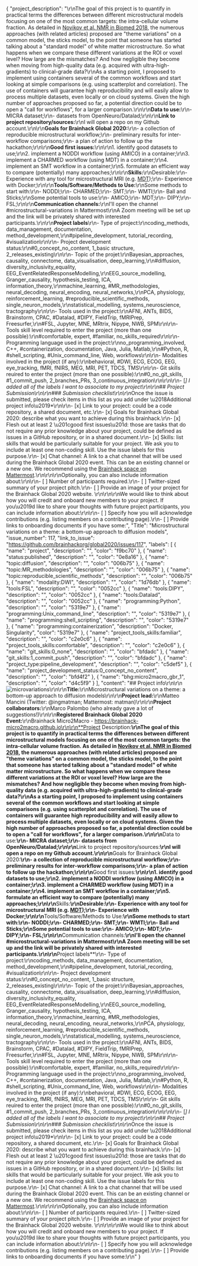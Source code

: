 {
  "project_description": "\r\nThe goal of this project is to quantify in practical terms the differences between different microstructural models focusing on one of the most common targets: the intra-cellular volume fraction. As detailed in [Novikov et al. NMR in Biomed 2018](https://onlinelibrary.wiley.com/doi/epdf/10.1002/nbm.3998?saml_referrer), the numerous approaches (with related articles) proposed are \"theme variations\" on a common model, the sticks model, to the point that someone has started talking about a \"standard model\" of white matter microstructure. So what happens when we compare these different variations at the ROI or voxel level? How large are the mismatches? And how negligible they become when moving from high-quality data (e.g. acquired with ultra-high-gradients) to clinical-grade data?\r\nAs a starting point, I proposed to implement using containers several of the common workflows and start looking at simple comparisons (e.g. using scatterplot and correlation). The use of containers will guarantee high reproducibility and will easily allow to process multiple datasets, even locally or on cloud systems. Given the high number of approaches proposed so far, a potential direction could be to open a \"call for workflows\", for a larger comparison.\r\n\r\n**Data to use:**\r\n- MICRA dataset;\r\n- datasets from OpenNeuro/Datalad;\r\n\r\n**Link to project repository/sources:**\r\nI will open a repo on my Github account.\r\n\r\n**Goals for Brainhack Global 2020:**\r\n- a collection of reproducible microstructural workflow;\r\n- preliminary results for inter-workflow comparisons;\r\n- a plan of action to follow up the hackathon;\r\n\r\n**Good first issues:**\r\n\r\n1. identify good datasets to use;\r\n2. implement a NODDI workflow (using AMICO) in a container;\r\n3. implement a CHARMED workflow (using MDT) in a container;\r\n4. implement an SMT workflow in a container;\r\n5. formulate an efficient way to compare (potentially) many approaches;\r\n\r\n**Skills:**\r\nDesirable:\r\n- Experience with any tool for microstructural MRI (e.g. [MDT](https://github.com/robbert-harms/MDT));\r\n- Experience with Docker;\r\n\r\n**Tools/Software/Methods to Use:**\r\nSome methods to start with:\r\n- NODDI;\r\n- CHARMED;\r\n- SMT;\r\n- WMTI;\r\n- Ball and Sticks;\r\nSome potential tools to use:\r\n- AMICO;\r\n- MDT;\r\n- DIPY;\r\n- FSL;\r\n\r\n**Communication channels:**\r\nI'll open the channel #microstructural-variations in Mattermost\r\nA Zoom meeting will be set up and the link will be privately shared with interested participants.\r\n\r\n**Project labels**\r\n- Type of project:\r\ncoding_methods, data_management, documentation, method_development,\r\n#pipeline_development, tutorial_recording, #visualization\r\n\r\n- Project development status:\r\n#0_concept_no_content, 1_basic structure, 2_releases_existing\r\n\r\n- Topic of the projet:\r\nBayesian_approaches, causality, connectome, data_visualisation, deep_learning,\r\n#diffusion, diversity_inclusivity_equality, EEG_EventRelatedResponseModelling,\r\nEEG_source_modelling, Granger_causality, hypothesis_testing, ICA, information_theory,\r\nmachine_learning, #MR_methodologies, neural_decoding, neural_encoding, neural_networks,\r\nPCA, physiology, reinforcement_learning, #reproducible_scientific_methods, single_neuron_models,\r\nstatistical_modelling, systems_neuroscience, tractography\r\n\r\n- Tools used in the project:\r\nAFNI, ANTs, BIDS, Brainstorm, CPAC, #Datalad, #DIPY, FieldTrip, fMRIPrep, Freesurfer,\r\n#FSL, Jupyter, MNE, MRtrix, Nipype, NWB, SPM\r\n\r\n- Tools skill level required to enter the project (more than one possible):\r\n#comfortable, expert, #familiar, no_skills_required\r\n\r\n- Programming language used in the project:\r\nno_programming_involved, C++, #containerization, documentation, Java, Julia, Matlab,\r\n#Python, R, #shell_scripting, #Unix_command_line, Web, workflows\r\n\r\n- Modalities involved in the project (if any):\r\nbehavioral, #DWI, ECG, ECOG, EEG, eye_tracking, fMRI, fNIRS, MEG, MRI, PET, TDCS, TMS\r\n\r\n- Git skills reuired to enter the project (more than one possible):\r\n#0_no_git_skills, #1_commit_push, 2_branches_PRs, 3_continuous_integration\r\n\r\n\r\n- [*] I added all of the labels I want to associate to my project\r\n\r\n## Project Submission\r\n\r\n### Submission checklist\r\n\r\n*Once the issue is submitted, please check items in this list as you add under \u2018Additional project info\u2019*\r\n\r\n- [x] Link to your project: could be a code repository, a shared document, etc.\r\n- [x] Goals for Brainhack Global 2020: describe what you want to achieve during this brainhack.\r\n- [x] Flesh out at least 2 \u201cgood first issues\u201d: those are tasks that do not require any prior knowledge about your project, could be defined as issues in a GitHub repository, or in a shared document.\r\n- [x] Skills: list skills that would be particularly suitable for your project. We ask you to include at least one non-coding skill. Use the issue labels for this purpose.\r\n- [x] Chat channel: A link to a chat channel that will be used during the Brainhack Global 2020 event. This can be an existing channel or a new one. We recommend using the [Brainhack space on Mattermost](https://mattermost.brainhack.org/).\r\n<!-- [ ] Video channel: A link to a video channel that will be used during the Brainhack Global 2020 Brainhack. This can be an existing channel or a new one. For instance a [Jitsi meet room](https://meet.jit.si/). **Please, do not make the video channel public in here**: post a message in your chat channel and pin it so that it remains private, you do not get undesired content, and contributors can still have access to it..-->\r\n\r\nOptionally, you can also include information about:\r\n\r\n- [ ] Number of participants required.\r\n- [ ] Twitter-sized summary of your project pitch.\r\n- [ ] Provide an image of your project for the Brainhack Global 2020 website. \r\n<!-- You can put an image anywhere in this issue and it will be used to build your project page on the website. -->\r\n\r\nWe would like to think about how you will credit and onboard new members to your project. If you\u2019d like to share your thoughts with future project participants, you can include information about:\r\n\r\n- [ ] Specify how you will acknowledge contributions (e.g. listing members on a contributing page).\r\n- [ ] Provide links to onboarding documents if you have some:",
  "Title": "Microstructural variations on a theme: a bottom-up approach to diffusion models",
  "issue_number": 117,
  "link_to_issue": "https://github.com/brainhackorg/global2020/issues/117",
  "labels": [
    {
      "name": "project",
      "description": "",
      "color": "f9bc70"
    },
    {
      "name": "status:published",
      "description": "",
      "color": "0e8a16"
    },
    {
      "name": "topic:diffusion",
      "description": "",
      "color": "006b75"
    },
    {
      "name": "topic:MR_methodologies",
      "description": "",
      "color": "006b75"
    },
    {
      "name": "topic:reproducible_scientific_methods",
      "description": "",
      "color": "006b75"
    },
    {
      "name": "modality:DWI",
      "description": "",
      "color": "1d76db"
    },
    {
      "name": "tools:FSL",
      "description": "",
      "color": "0052cc"
    },
    {
      "name": "tools:DIPY",
      "description": "",
      "color": "0052cc"
    },
    {
      "name": "tools:Datalad",
      "description": "",
      "color": "0052cc"
    },
    {
      "name": "programming:Python",
      "description": "",
      "color": "5319e7"
    },
    {
      "name": "programming:Unix_command_line",
      "description": "",
      "color": "5319e7"
    },
    {
      "name": "programming:shell_scripting",
      "description": "",
      "color": "5319e7"
    },
    {
      "name": "programming:containerization",
      "description": "Docker, Singularity",
      "color": "5319e7"
    },
    {
      "name": "project_tools_skills:familiar",
      "description": "",
      "color": "c2e0c6"
    },
    {
      "name": "project_tools_skills:comfortable",
      "description": "",
      "color": "c2e0c6"
    },
    {
      "name": "git_skills:0_none",
      "description": "",
      "color": "bfdadc"
    },
    {
      "name": "git_skills:1_commit_push",
      "description": "",
      "color": "bfdadc"
    },
    {
      "name": "project_type:pipeline_development",
      "description": "",
      "color": "c5def5"
    },
    {
      "name": "project_development_status:0_concept_no_content",
      "description": "",
      "color": "bfd4f2"
    },
    {
      "name": "bhg:micro2macro_gbr_1",
      "description": "",
      "color": "d4c5f9"
    }
  ],
  "content": "## Project info\r\n\r\n![microvariations](https://user-images.githubusercontent.com/29856041/105831888-2fc89980-5fbf-11eb-8e23-2e78084ae69c.png)\r\n\r\n**Title:**\r\nMicrostructural variations on a theme: a bottom-up approach to diffusion models\r\n\r\n**Project lead:**\r\nMatteo Mancini (Twitter: @ingmatman; Mattermost: matman)\r\n\r\n**Project collaborators:**\r\nMarco Palombo (who already gave a lot of suggestions!)\r\n\r\n**Registered Brainhack Global 2020 Event:**\r\nBrainhack Micro2Macro - https://brainhack-micro2macro.github.io\r\n\r\n**Project Description:**\r\nThe goal of this project is to quantify in practical terms the differences between different microstructural models focusing on one of the most common targets: the intra-cellular volume fraction. As detailed in [Novikov et al. NMR in Biomed 2018](https://onlinelibrary.wiley.com/doi/epdf/10.1002/nbm.3998?saml_referrer), the numerous approaches (with related articles) proposed are \"theme variations\" on a common model, the sticks model, to the point that someone has started talking about a \"standard model\" of white matter microstructure. So what happens when we compare these different variations at the ROI or voxel level? How large are the mismatches? And how negligible they become when moving from high-quality data (e.g. acquired with ultra-high-gradients) to clinical-grade data?\r\nAs a starting point, I proposed to implement using containers several of the common workflows and start looking at simple comparisons (e.g. using scatterplot and correlation). The use of containers will guarantee high reproducibility and will easily allow to process multiple datasets, even locally or on cloud systems. Given the high number of approaches proposed so far, a potential direction could be to open a \"call for workflows\", for a larger comparison.\r\n\r\n**Data to use:**\r\n- MICRA dataset;\r\n- datasets from OpenNeuro/Datalad;\r\n\r\n**Link to project repository/sources:**\r\nI will open a repo on my Github account.\r\n\r\n**Goals for Brainhack Global 2020:**\r\n- a collection of reproducible microstructural workflow;\r\n- preliminary results for inter-workflow comparisons;\r\n- a plan of action to follow up the hackathon;\r\n\r\n**Good first issues:**\r\n\r\n1. identify good datasets to use;\r\n2. implement a NODDI workflow (using AMICO) in a container;\r\n3. implement a CHARMED workflow (using MDT) in a container;\r\n4. implement an SMT workflow in a container;\r\n5. formulate an efficient way to compare (potentially) many approaches;\r\n\r\n**Skills:**\r\nDesirable:\r\n- Experience with any tool for microstructural MRI (e.g. [MDT](https://github.com/robbert-harms/MDT));\r\n- Experience with Docker;\r\n\r\n**Tools/Software/Methods to Use:**\r\nSome methods to start with:\r\n- NODDI;\r\n- CHARMED;\r\n- SMT;\r\n- WMTI;\r\n- Ball and Sticks;\r\nSome potential tools to use:\r\n- AMICO;\r\n- MDT;\r\n- DIPY;\r\n- FSL;\r\n\r\n**Communication channels:**\r\nI'll open the channel #microstructural-variations in Mattermost\r\nA Zoom meeting will be set up and the link will be privately shared with interested participants.\r\n\r\n**Project labels**\r\n- Type of project:\r\ncoding_methods, data_management, documentation, method_development,\r\n#pipeline_development, tutorial_recording, #visualization\r\n\r\n- Project development status:\r\n#0_concept_no_content, 1_basic structure, 2_releases_existing\r\n\r\n- Topic of the projet:\r\nBayesian_approaches, causality, connectome, data_visualisation, deep_learning,\r\n#diffusion, diversity_inclusivity_equality, EEG_EventRelatedResponseModelling,\r\nEEG_source_modelling, Granger_causality, hypothesis_testing, ICA, information_theory,\r\nmachine_learning, #MR_methodologies, neural_decoding, neural_encoding, neural_networks,\r\nPCA, physiology, reinforcement_learning, #reproducible_scientific_methods, single_neuron_models,\r\nstatistical_modelling, systems_neuroscience, tractography\r\n\r\n- Tools used in the project:\r\nAFNI, ANTs, BIDS, Brainstorm, CPAC, #Datalad, #DIPY, FieldTrip, fMRIPrep, Freesurfer,\r\n#FSL, Jupyter, MNE, MRtrix, Nipype, NWB, SPM\r\n\r\n- Tools skill level required to enter the project (more than one possible):\r\n#comfortable, expert, #familiar, no_skills_required\r\n\r\n- Programming language used in the project:\r\nno_programming_involved, C++, #containerization, documentation, Java, Julia, Matlab,\r\n#Python, R, #shell_scripting, #Unix_command_line, Web, workflows\r\n\r\n- Modalities involved in the project (if any):\r\nbehavioral, #DWI, ECG, ECOG, EEG, eye_tracking, fMRI, fNIRS, MEG, MRI, PET, TDCS, TMS\r\n\r\n- Git skills reuired to enter the project (more than one possible):\r\n#0_no_git_skills, #1_commit_push, 2_branches_PRs, 3_continuous_integration\r\n\r\n\r\n- [*] I added all of the labels I want to associate to my project\r\n\r\n## Project Submission\r\n\r\n### Submission checklist\r\n\r\n*Once the issue is submitted, please check items in this list as you add under \u2018Additional project info\u2019*\r\n\r\n- [x] Link to your project: could be a code repository, a shared document, etc.\r\n- [x] Goals for Brainhack Global 2020: describe what you want to achieve during this brainhack.\r\n- [x] Flesh out at least 2 \u201cgood first issues\u201d: those are tasks that do not require any prior knowledge about your project, could be defined as issues in a GitHub repository, or in a shared document.\r\n- [x] Skills: list skills that would be particularly suitable for your project. We ask you to include at least one non-coding skill. Use the issue labels for this purpose.\r\n- [x] Chat channel: A link to a chat channel that will be used during the Brainhack Global 2020 event. This can be an existing channel or a new one. We recommend using the [Brainhack space on Mattermost](https://mattermost.brainhack.org/).\r\n<!-- [ ] Video channel: A link to a video channel that will be used during the Brainhack Global 2020 Brainhack. This can be an existing channel or a new one. For instance a [Jitsi meet room](https://meet.jit.si/). **Please, do not make the video channel public in here**: post a message in your chat channel and pin it so that it remains private, you do not get undesired content, and contributors can still have access to it..-->\r\n\r\nOptionally, you can also include information about:\r\n\r\n- [ ] Number of participants required.\r\n- [ ] Twitter-sized summary of your project pitch.\r\n- [ ] Provide an image of your project for the Brainhack Global 2020 website. \r\n<!-- You can put an image anywhere in this issue and it will be used to build your project page on the website. -->\r\n\r\nWe would like to think about how you will credit and onboard new members to your project. If you\u2019d like to share your thoughts with future project participants, you can include information about:\r\n\r\n- [ ] Specify how you will acknowledge contributions (e.g. listing members on a contributing page).\r\n- [ ] Provide links to onboarding documents if you have some:\r\n"
}